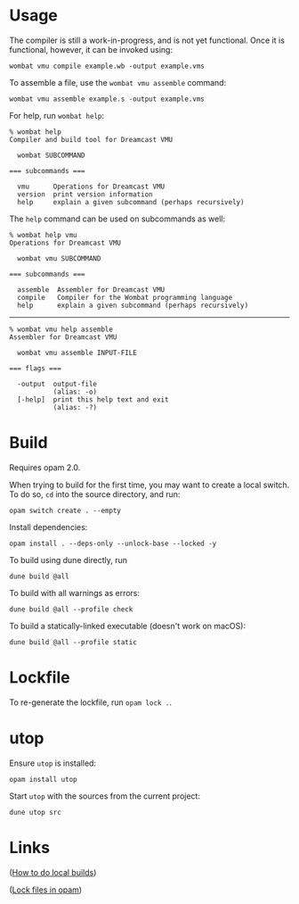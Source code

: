 
Usage
=====

The compiler is still a work-in-progress, and is not yet
functional. Once it is functional, however, it can be invoked using:

    wombat vmu compile example.wb -output example.vms

To assemble a file, use the `wombat vmu assemble` command:

    wombat vmu assemble example.s -output example.vms

For help, run `wombat help`:

    % wombat help
    Compiler and build tool for Dreamcast VMU
    
      wombat SUBCOMMAND
    
    === subcommands ===
    
      vmu      Operations for Dreamcast VMU
      version  print version information
      help     explain a given subcommand (perhaps recursively)

The `help` command can be used on subcommands as well:

    % wombat help vmu
    Operations for Dreamcast VMU
    
      wombat vmu SUBCOMMAND
    
    === subcommands ===
    
      assemble  Assembler for Dreamcast VMU
      compile   Compiler for the Wombat programming language
      help      explain a given subcommand (perhaps recursively)

---

    % wombat vmu help assemble
    Assembler for Dreamcast VMU
    
      wombat vmu assemble INPUT-FILE
    
    === flags ===
    
      -output  output-file
               (alias: -o)
      [-help]  print this help text and exit
               (alias: -?)

Build
=====

Requires opam 2.0.

When trying to build for the first time, you may want to create a
local switch. To do so, `cd` into the source directory, and run:

    opam switch create . --empty

Install dependencies:

    opam install . --deps-only --unlock-base --locked -y

To build using dune directly, run

    dune build @all

To build with all warnings as errors:

    dune build @all --profile check

To build a statically-linked executable (doesn't work on macOS):
    
    dune build @all --profile static

Lockfile
========

To re-generate the lockfile, run `opam lock .`.

utop
====

Ensure `utop` is installed:

    opam install utop

Start `utop` with the sources from the current project:

    dune utop src

Links
=====

([How to do local builds](https://opam.ocaml.org/blog/opam-install-dir/))

([Lock files in opam](https://opam.ocaml.org/blog/opam-20-tips/))
